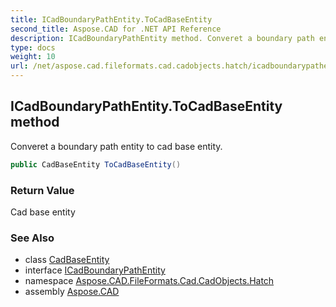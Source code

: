 ```yaml
---
title: ICadBoundaryPathEntity.ToCadBaseEntity
second_title: Aspose.CAD for .NET API Reference
description: ICadBoundaryPathEntity method. Converet a boundary path entity to cad base entity
type: docs
weight: 10
url: /net/aspose.cad.fileformats.cad.cadobjects.hatch/icadboundarypathentity/tocadbaseentity/
---
```

## ICadBoundaryPathEntity.ToCadBaseEntity method

Converet a boundary path entity to cad base entity.

```csharp
public CadBaseEntity ToCadBaseEntity()
```

### Return Value

Cad base entity

### See Also

* class [CadBaseEntity](../../../aspose.cad.fileformats.cad.cadobjects/cadbaseentity/)
* interface [ICadBoundaryPathEntity](../)
* namespace [Aspose.CAD.FileFormats.Cad.CadObjects.Hatch](../../icadboundarypathentity/)
* assembly [Aspose.CAD](../../../)


